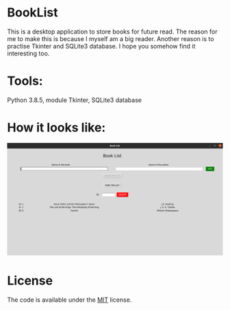 # BookList
This is a desktop application to store books for future read. The reason for me to make this is because I myself am a big reader. Another reason is to practise Tkinter and SQLite3 database. I hope you somehow find it interesting too.

# Tools:
Python 3.8.5, module Tkinter, SQLite3 database

# How it looks like:
![image](images/screenshot.png)

# License
The code is available under the [MIT](LICENSE) license.
